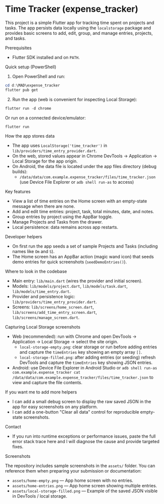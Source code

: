 # Time Tracker (expense_tracker)

This project is a simple Flutter app for tracking time spent on projects and tasks. The app persists data locally using the `localstorage` package and provides basic screens to add, edit, group, and manage entries, projects, and tasks.

Prerequisites
- Flutter SDK installed and on `PATH`.

Quick setup (PowerShell)
1. Open PowerShell and run:

```powershell
cd d:\MAD\expense_tracker
flutter pub get
```

2. Run the app (web is convenient for inspecting Local Storage):

```powershell
flutter run -d chrome
```

Or run on a connected device/emulator:

```powershell
flutter run
```

How the app stores data
- The app uses `LocalStorage('time_tracker')` in `lib/providers/time_entry_provider.dart`.
- On the web, stored values appear in Chrome DevTools → Application → Local Storage for the app origin.
- On Android, the data file is located under the app files directory (debug builds):
	- `/data/data/com.example.expense_tracker/files/time_tracker.json` (use Device File Explorer or `adb shell run-as` to access)

Key features
- View a list of time entries on the Home screen with an empty-state message when there are none.
- Add and edit time entries: project, task, total minutes, date, and notes.
- Group entries by project using the AppBar toggle.
- Manage Projects and Tasks from the drawer.
- Local persistence: data remains across app restarts.

Developer helpers
- On first run the app seeds a set of sample Projects and Tasks (including names like `Om` and `S`).
- The Home screen has an AppBar action (magic wand icon) that seeds demo entries for quick screenshots (`seedDemoEntries()`).

Where to look in the codebase
- Main entry: `lib/main.dart` (wires the provider and initial screen).
- Models: `lib/models/project.dart`, `lib/models/task.dart`, `lib/models/time_entry.dart`.
- Provider and persistence logic: `lib/providers/time_entry_provider.dart`.
- Screens: `lib/screens/home_screen.dart`, `lib/screens/add_time_entry_screen.dart`, `lib/screens/manage_screen.dart`.

Capturing Local Storage screenshots
- Web (recommended): run with Chrome and open DevTools → Application → Local Storage → select the site origin.
	- `local-storage-empty.png`: clear storage or run before adding entries and capture the `timeEntries` key showing an empty array `[]`.
	- `local-storage-filled.png`: after adding entries (or seeding) refresh DevTools and capture the `timeEntries` key showing JSON entries.
- Android: use Device File Explorer in Android Studio or `adb shell run-as com.example.expense_tracker cat /data/data/com.example.expense_tracker/files/time_tracker.json` to view and capture the file contents.

If you want me to add more helpers
- I can add a small debug screen to display the raw saved JSON in the app for easy screenshots on any platform.
- I can add a one-button "Clear all data" control for reproducible empty-state screenshots.

Contact
- If you run into runtime exceptions or performance issues, paste the full error stack trace here and I will diagnose the cause and provide targeted fixes.

Screenshots

The repository includes sample screenshots in the `assets/` folder. You can reference them when preparing your submission or documentation:

- `assets/home-empty.png` — App home screen with no entries.
- `assets/home-entries.png` — App home screen showing multiple entries.
- `assets/local-storage-filled.png` — Example of the saved JSON visible in DevTools / local storage.
